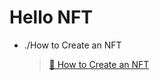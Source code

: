 # Hello NFT

- ./How to Create an NFT

  > [🎨 How to Create an NFT](https://docs.alchemy.com/alchemy/tutorials/how-to-create-an-nft)
